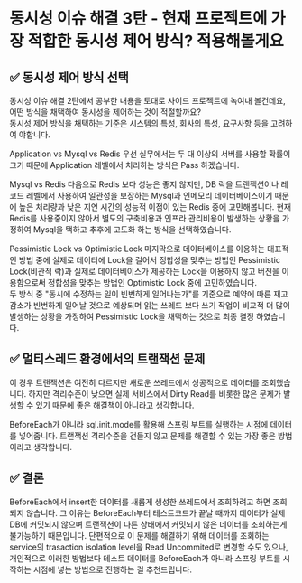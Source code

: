 # 동시성 이슈 해결 3탄 - 현재 프로젝트에 가장 적합한 동시성 제어 방식? 적용해볼게요

## ✅ 동시성 제어 방식 선택
동시성 이슈 해결 2탄에서 공부한 내용을 토대로 사이드 프로젝트에 녹여내 볼건데요, 어떤 방식을 채택하여 동시성을 제어하는 것이 적절할까요?   
동시성 제어 방식을 채택하는 기준은 시스템의 특성, 회사의 특성, 요구사항 등을 고려하여 야합니다.

Application vs Mysql vs Redis
우선 실무에서는 두 대 이상의 서버를 사용할 확률이 크기 때문에 Application 레벨에서 처리하는 방식은 Pass 하겠습니다.   

Mysql vs Redis
다음으로 Redis 보다 성능은 좋지 않지만, DB 락을 트랜잭션이나 레코드 레벨에서 사용하여 일관성을 보장하는 Mysql과 인메모리 데이터베이스이기 때문에 높은 처리량과 낮은 지연 시간의 성능적 이점이 있는 Redis 중에 고민해봅니다.
현재 Redis를 사용중이지 않아서 별도의 구축비용과 인프라 관리비용이 발생하는 상황을 가정하여 Mysql을 택하고 추후에 고도화 하는 방식을 선택하였습니다.

Pessimistic Lock vs Optimistic Lock
마지막으로 데이터베이스를 이용하는 대표적인 방법 중에 실제로 데이터에 Lock을 걸어서 정합성을 맞추는 방법인 Pessimistic Lock(비관적 락)과 실제로 데이터베이스가 제공하는 Lock을 이용하지 않고 버전을 이용함으로써 정합성을 맞추는 방법인 Optimistic Lock 중에 고민하였습니다.   
두 방식 중 "동시에 수정하는 일이 빈번하게 일어나는가"를 기준으로 예약에 따른 재고 감소가 빈번하게 일어날 것으로 예상되며 읽는 쓰레드 보다 쓰기 작업이 비교적 더 많이 발생하는 상황을 가정하여 Pessimistic Lock을 채택하는 것으로 최종 결정 하였습니다.

## ✅ 멀티스레드 환경에서의 트랜잭션 문제
이 경우 트랜잭션은 여전히 다르지만 새로운 쓰레드에서 성공적으로 데이터를 조회했습니다. 하지만 격리수준이 낮으면 실제 서비스에서 Dirty Read를 비롯한 많은 문제가 발생할 수 있기 때문에 좋은 해결책이 아니라고 생각합니다.

BeforeEach가 아니라 sql.init.mode를 활용해 스프링 부트를 실행하는 시점에 데이터를 넣어줍니다. 트랜잭션 격리수준을 건들지 않고 문제를 해결할 수 있는 가장 좋은 방법이라고 생각합니다.




## ✅ 결론   
BeforeEach에서 insert한 데이터를 새롭게 생성한 쓰레드에서 조회하려고 하면 조회되지 않습니다.
그 이유는 BeforeEach부터 테스트코드가 끝날 때까지 데이터가 실제 DB에 커밋되지 않으며 트랜잭션이 다른 상태에서 커밋되지 않은 데이터를 조회하는게 불가능하기 때문입니다.
단편적으로 이 문제를 해결하기 위해 데이터를 조회하는 service의 trasaction isolation level을 Read Uncommited로 변경할 수도 있으나, 개인적으로 이러한 방법보다 테스트 데이터를 BeforeEach가 아니라 스프링 부트를 시작하는 시점에 넣는 방법으로 진행하는 걸 추천드립니다.